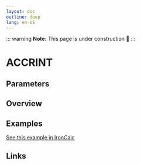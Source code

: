 ```yaml
---
layout: doc
outline: deep
lang: en-US
---
```


::: warning
**Note:** This page is under construction 🚧
:::

# ACCRINT

## Parameters

## Overview

## Examples

[See this example in IronCalc](https://app.ironcalc.com/?filename=accrint)

## Links